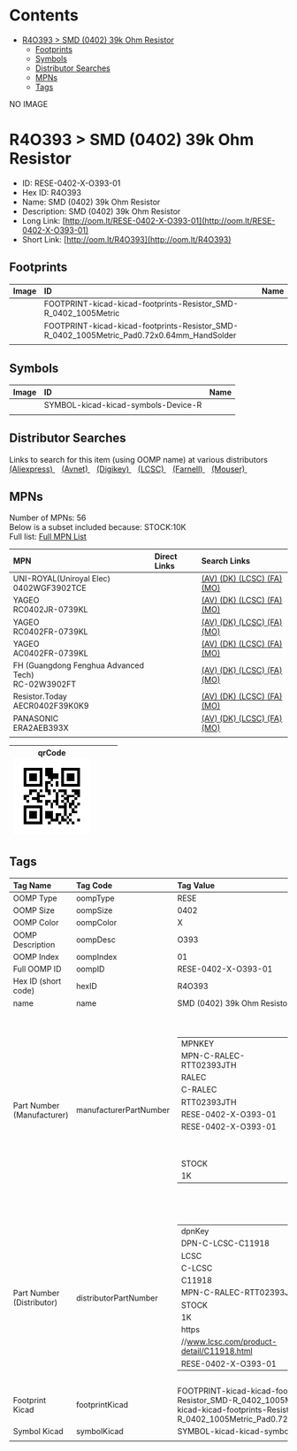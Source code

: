 



Contents
========

* [R4O393 > SMD (0402) 39k Ohm Resistor](#r4o393--smd-0402-39k-ohm-resistor)
	* [Footprints](#footprints)
	* [Symbols](#symbols)
	* [Distributor Searches](#distributor-searches)
	* [MPNs](#mpns)
	* [Tags](#tags)
  
NO IMAGE  
# R4O393 > SMD (0402) 39k Ohm Resistor

- ID: RESE-0402-X-O393-01
- Hex ID: R4O393
- Name: SMD (0402) 39k Ohm Resistor
- Description: SMD (0402) 39k Ohm Resistor
- Long Link: [http://oom.lt/RESE-0402-X-O393-01](http://oom.lt/RESE-0402-X-O393-01)
- Short Link: [http://oom.lt/R4O393](http://oom.lt/R4O393)

## Footprints
  

|Image|ID|Name|
| :--- | :--- | :--- |
||FOOTPRINT-kicad-kicad-footprints-Resistor_SMD-R_0402_1005Metric||
||FOOTPRINT-kicad-kicad-footprints-Resistor_SMD-R_0402_1005Metric_Pad0.72x0.64mm_HandSolder||
||||

## Symbols
  

|Image|ID|Name|
| :--- | :--- | :--- |
|![]()|SYMBOL-kicad-kicad-symbols-Device-R||
||||

## Distributor Searches
  
Links to search for this item (using OOMP name) at various distributors  
[(Aliexpress) ](https://www.aliexpress.com/wholesale?SearchText=1117SMD+0402+39k+Ohm+Resistor)&nbsp;&nbsp;&nbsp;[(Avnet) ](https://www.avnet.com/shop/us/search/SMD+0402+39k+Ohm+Resistor)&nbsp;&nbsp;&nbsp;[(Digikey) ](https://www.digikey.co.uk/en/products/result?s=SMD+0402+39k+Ohm+Resistor)&nbsp;&nbsp;&nbsp;[(LCSC) ](https://www.lcsc.com/search?q=SMD+0402+39k+Ohm+Resistor)&nbsp;&nbsp;&nbsp;[(Farnell) ](https://uk.farnell.com/search?st=SMD+0402+39k+Ohm+Resistor)&nbsp;&nbsp;&nbsp;[(Mouser) ](https://www.mouser.com/c/?q=SMD+0402+39k+Ohm+Resistor)&nbsp;&nbsp;&nbsp;
## MPNs
  
Number of MPNs: 56<br>Below is a subset included because: STOCK:10K <br>Full list: [Full MPN List](MPNLIST.md)  

|MPN|Direct Links|Search Links|
| :--- | :--- | :--- |
|UNI-ROYAL(Uniroyal Elec)<br>0402WGF3902TCE||[(AV) ](https://www.avnet.com/shop/us/search/0402WGF3902TCE)[(DK) ](https://www.digikey.co.uk/products/en?keywords=0402WGF3902TCE)[(LCSC) ](https://www.lcsc.com/search?q=0402WGF3902TCE)[(FA) ](https://uk.farnell.com/search?st=0402WGF3902TCE)[(MO) ](https://www.mouser.com/c/?q=0402WGF3902TCE)|
|YAGEO<br>RC0402JR-0739KL||[(AV) ](https://www.avnet.com/shop/us/search/RC0402JR-0739KL)[(DK) ](https://www.digikey.co.uk/products/en?keywords=RC0402JR-0739KL)[(LCSC) ](https://www.lcsc.com/search?q=RC0402JR-0739KL)[(FA) ](https://uk.farnell.com/search?st=RC0402JR-0739KL)[(MO) ](https://www.mouser.com/c/?q=RC0402JR-0739KL)|
|YAGEO<br>RC0402FR-0739KL||[(AV) ](https://www.avnet.com/shop/us/search/RC0402FR-0739KL)[(DK) ](https://www.digikey.co.uk/products/en?keywords=RC0402FR-0739KL)[(LCSC) ](https://www.lcsc.com/search?q=RC0402FR-0739KL)[(FA) ](https://uk.farnell.com/search?st=RC0402FR-0739KL)[(MO) ](https://www.mouser.com/c/?q=RC0402FR-0739KL)|
|YAGEO<br>AC0402FR-0739KL||[(AV) ](https://www.avnet.com/shop/us/search/AC0402FR-0739KL)[(DK) ](https://www.digikey.co.uk/products/en?keywords=AC0402FR-0739KL)[(LCSC) ](https://www.lcsc.com/search?q=AC0402FR-0739KL)[(FA) ](https://uk.farnell.com/search?st=AC0402FR-0739KL)[(MO) ](https://www.mouser.com/c/?q=AC0402FR-0739KL)|
|FH (Guangdong Fenghua Advanced Tech)<br>RC-02W3902FT||[(AV) ](https://www.avnet.com/shop/us/search/RC-02W3902FT)[(DK) ](https://www.digikey.co.uk/products/en?keywords=RC-02W3902FT)[(LCSC) ](https://www.lcsc.com/search?q=RC-02W3902FT)[(FA) ](https://uk.farnell.com/search?st=RC-02W3902FT)[(MO) ](https://www.mouser.com/c/?q=RC-02W3902FT)|
|Resistor.Today<br>AECR0402F39K0K9||[(AV) ](https://www.avnet.com/shop/us/search/AECR0402F39K0K9)[(DK) ](https://www.digikey.co.uk/products/en?keywords=AECR0402F39K0K9)[(LCSC) ](https://www.lcsc.com/search?q=AECR0402F39K0K9)[(FA) ](https://uk.farnell.com/search?st=AECR0402F39K0K9)[(MO) ](https://www.mouser.com/c/?q=AECR0402F39K0K9)|
|PANASONIC<br>ERA2AEB393X||[(AV) ](https://www.avnet.com/shop/us/search/ERA2AEB393X)[(DK) ](https://www.digikey.co.uk/products/en?keywords=ERA2AEB393X)[(LCSC) ](https://www.lcsc.com/search?q=ERA2AEB393X)[(FA) ](https://uk.farnell.com/search?st=ERA2AEB393X)[(MO) ](https://www.mouser.com/c/?q=ERA2AEB393X)|
||||
  

|qrCode<br>[![](https://raw.githubusercontent.com/oomlout/oomlout_OOMP_parts_V2/main/RESE/0402/X/O393/01/qrCode_140.png)](https://github.com/oomlout/oomlout_OOMP_parts_V2/tree/main/RESE/0402/X/O393/01/qrCode.png)||||
| :---: | :---: | :---: | :---: |

## Tags
  

|Tag Name|Tag Code|Tag Value|
| :--- | :--- | :--- |
|OOMP Type|oompType|RESE|
|OOMP Size|oompSize|0402|
|OOMP Color|oompColor|X|
|OOMP Description|oompDesc|O393|
|OOMP Index|oompIndex|01|
|Full OOMP ID|oompID|RESE-0402-X-O393-01|
|Hex ID (short code)|hexID|R4O393|
|name|name|SMD (0402) 39k Ohm Resistor|
|Part Number (Manufacturer)|manufacturerPartNumber|<table><tr><td>MPNKEY</td></tr><tr><td> MPN-C-RALEC-RTT02393JTH</td><td> MANUFACTURER</td></tr><tr><td> RALEC</td><td> MANUCODE</td></tr><tr><td> C-RALEC</td><td> MPN</td></tr><tr><td> RTT02393JTH</td><td> OOMPIDPARTIAL</td></tr><tr><td> RESE-0402-X-O393-01</td><td> OOMPID</td></tr><tr><td> RESE-0402-X-O393-01</td><td> LINK</td></tr><tr><td> </td><td> DESCRIPTION</td></tr><tr><td> </td><td> TAGS</td></tr><tr><td> STOCK</td></tr><tr><td>1K</td></tr></table></td><td> <table><tr><td>MPNKEY</td></tr><tr><td> MPN-C-UNIROY-0402WGJ0393TCE</td><td> MANUFACTURER</td></tr><tr><td> UNI-ROYAL(Uniroyal Elec)</td><td> MANUCODE</td></tr><tr><td> C-UNIROY</td><td> MPN</td></tr><tr><td> 0402WGJ0393TCE</td><td> OOMPIDPARTIAL</td></tr><tr><td> RESE-0402-X-O393-01</td><td> OOMPID</td></tr><tr><td> RESE-0402-X-O393-01</td><td> LINK</td></tr><tr><td> </td><td> DESCRIPTION</td></tr><tr><td> </td><td> TAGS</td></tr><tr><td> </td></tr></table></td><td> <table><tr><td>MPNKEY</td></tr><tr><td> MPN-C-UNIROY-0402WGF3902TCE</td><td> MANUFACTURER</td></tr><tr><td> UNI-ROYAL(Uniroyal Elec)</td><td> MANUCODE</td></tr><tr><td> C-UNIROY</td><td> MPN</td></tr><tr><td> 0402WGF3902TCE</td><td> OOMPIDPARTIAL</td></tr><tr><td> RESE-0402-X-O393-01</td><td> OOMPID</td></tr><tr><td> RESE-0402-X-O393-01</td><td> LINK</td></tr><tr><td> </td><td> DESCRIPTION</td></tr><tr><td> </td><td> TAGS</td></tr><tr><td> STOCK</td></tr><tr><td>10K</td></tr></table></td><td> <table><tr><td>MPNKEY</td></tr><tr><td> MPN-C-LIZELE-CR0402FF3902G</td><td> MANUFACTURER</td></tr><tr><td> LIZ Elec</td><td> MANUCODE</td></tr><tr><td> C-LIZELE</td><td> MPN</td></tr><tr><td> CR0402FF3902G</td><td> OOMPIDPARTIAL</td></tr><tr><td> RESE-0402-X-O393-01</td><td> OOMPID</td></tr><tr><td> RESE-0402-X-O393-01</td><td> LINK</td></tr><tr><td> </td><td> DESCRIPTION</td></tr><tr><td> </td><td> TAGS</td></tr><tr><td> STOCK</td></tr><tr><td>1K</td></tr></table></td><td> <table><tr><td>MPNKEY</td></tr><tr><td> MPN-C-LIZELE-CR0402JF0393G</td><td> MANUFACTURER</td></tr><tr><td> LIZ Elec</td><td> MANUCODE</td></tr><tr><td> C-LIZELE</td><td> MPN</td></tr><tr><td> CR0402JF0393G</td><td> OOMPIDPARTIAL</td></tr><tr><td> RESE-0402-X-O393-01</td><td> OOMPID</td></tr><tr><td> RESE-0402-X-O393-01</td><td> LINK</td></tr><tr><td> </td><td> DESCRIPTION</td></tr><tr><td> </td><td> TAGS</td></tr><tr><td> STOCK</td></tr><tr><td>1K</td></tr></table></td><td> <table><tr><td>MPNKEY</td></tr><tr><td> MPN-C-RALEC-RTT023902FTH</td><td> MANUFACTURER</td></tr><tr><td> RALEC</td><td> MANUCODE</td></tr><tr><td> C-RALEC</td><td> MPN</td></tr><tr><td> RTT023902FTH</td><td> OOMPIDPARTIAL</td></tr><tr><td> RESE-0402-X-O393-01</td><td> OOMPID</td></tr><tr><td> RESE-0402-X-O393-01</td><td> LINK</td></tr><tr><td> </td><td> DESCRIPTION</td></tr><tr><td> </td><td> TAGS</td></tr><tr><td> STOCK</td></tr><tr><td>1K</td></tr></table></td><td> <table><tr><td>MPNKEY</td></tr><tr><td> MPN-C-KOASPE-RK73B1ETTP393J</td><td> MANUFACTURER</td></tr><tr><td> KOA Speer Elec</td><td> MANUCODE</td></tr><tr><td> C-KOASPE</td><td> MPN</td></tr><tr><td> RK73B1ETTP393J</td><td> OOMPIDPARTIAL</td></tr><tr><td> RESE-0402-X-O393-01</td><td> OOMPID</td></tr><tr><td> RESE-0402-X-O393-01</td><td> LINK</td></tr><tr><td> </td><td> DESCRIPTION</td></tr><tr><td> </td><td> TAGS</td></tr><tr><td> </td></tr></table></td><td> <table><tr><td>MPNKEY</td></tr><tr><td> MPN-C-YAGEO-RC0402JR-0739KL</td><td> MANUFACTURER</td></tr><tr><td> YAGEO</td><td> MANUCODE</td></tr><tr><td> C-YAGEO</td><td> MPN</td></tr><tr><td> RC0402JR-0739KL</td><td> OOMPIDPARTIAL</td></tr><tr><td> RESE-0402-X-O393-01</td><td> OOMPID</td></tr><tr><td> RESE-0402-X-O393-01</td><td> LINK</td></tr><tr><td> </td><td> DESCRIPTION</td></tr><tr><td> </td><td> TAGS</td></tr><tr><td> STOCK</td></tr><tr><td>10K</td></tr></table></td><td> <table><tr><td>MPNKEY</td></tr><tr><td> MPN-C-YAGEO-RC0402FR-0739KL</td><td> MANUFACTURER</td></tr><tr><td> YAGEO</td><td> MANUCODE</td></tr><tr><td> C-YAGEO</td><td> MPN</td></tr><tr><td> RC0402FR-0739KL</td><td> OOMPIDPARTIAL</td></tr><tr><td> RESE-0402-X-O393-01</td><td> OOMPID</td></tr><tr><td> RESE-0402-X-O393-01</td><td> LINK</td></tr><tr><td> </td><td> DESCRIPTION</td></tr><tr><td> </td><td> TAGS</td></tr><tr><td> STOCK</td></tr><tr><td>10K</td></tr></table></td><td> <table><tr><td>MPNKEY</td></tr><tr><td> MPN-C-FHGUAN-RC-02K3902FT</td><td> MANUFACTURER</td></tr><tr><td> FH (Guangdong Fenghua Advanced Tech)</td><td> MANUCODE</td></tr><tr><td> C-FHGUAN</td><td> MPN</td></tr><tr><td> RC-02K3902FT</td><td> OOMPIDPARTIAL</td></tr><tr><td> RESE-0402-X-O393-01</td><td> OOMPID</td></tr><tr><td> RESE-0402-X-O393-01</td><td> LINK</td></tr><tr><td> </td><td> DESCRIPTION</td></tr><tr><td> </td><td> TAGS</td></tr><tr><td> </td></tr></table></td><td> <table><tr><td>MPNKEY</td></tr><tr><td> MPN-C-YAGEO-AC0402FR-0739KL</td><td> MANUFACTURER</td></tr><tr><td> YAGEO</td><td> MANUCODE</td></tr><tr><td> C-YAGEO</td><td> MPN</td></tr><tr><td> AC0402FR-0739KL</td><td> OOMPIDPARTIAL</td></tr><tr><td> RESE-0402-X-O393-01</td><td> OOMPID</td></tr><tr><td> RESE-0402-X-O393-01</td><td> LINK</td></tr><tr><td> </td><td> DESCRIPTION</td></tr><tr><td> </td><td> TAGS</td></tr><tr><td> STOCK</td></tr><tr><td>10K</td></tr></table></td><td> <table><tr><td>MPNKEY</td></tr><tr><td> MPN-C-TAITEC-RM04FTN3902</td><td> MANUFACTURER</td></tr><tr><td> TA-I Tech</td><td> MANUCODE</td></tr><tr><td> C-TAITEC</td><td> MPN</td></tr><tr><td> RM04FTN3902</td><td> OOMPIDPARTIAL</td></tr><tr><td> RESE-0402-X-O393-01</td><td> OOMPID</td></tr><tr><td> RESE-0402-X-O393-01</td><td> LINK</td></tr><tr><td> </td><td> DESCRIPTION</td></tr><tr><td> </td><td> TAGS</td></tr><tr><td> </td></tr></table></td><td> <table><tr><td>MPNKEY</td></tr><tr><td> MPN-C-KOASPE-RK73H1ETTP3902F</td><td> MANUFACTURER</td></tr><tr><td> KOA Speer Elec</td><td> MANUCODE</td></tr><tr><td> C-KOASPE</td><td> MPN</td></tr><tr><td> RK73H1ETTP3902F</td><td> OOMPIDPARTIAL</td></tr><tr><td> RESE-0402-X-O393-01</td><td> OOMPID</td></tr><tr><td> RESE-0402-X-O393-01</td><td> LINK</td></tr><tr><td> </td><td> DESCRIPTION</td></tr><tr><td> </td><td> TAGS</td></tr><tr><td> </td></tr></table></td><td> <table><tr><td>MPNKEY</td></tr><tr><td> MPN-C-TAITEC-RM04JTN393</td><td> MANUFACTURER</td></tr><tr><td> TA-I Tech</td><td> MANUCODE</td></tr><tr><td> C-TAITEC</td><td> MPN</td></tr><tr><td> RM04JTN393</td><td> OOMPIDPARTIAL</td></tr><tr><td> RESE-0402-X-O393-01</td><td> OOMPID</td></tr><tr><td> RESE-0402-X-O393-01</td><td> LINK</td></tr><tr><td> </td><td> DESCRIPTION</td></tr><tr><td> </td><td> TAGS</td></tr><tr><td> </td></tr></table></td><td> <table><tr><td>MPNKEY</td></tr><tr><td> MPN-C-WALSIN-WR04X3902FTL</td><td> MANUFACTURER</td></tr><tr><td> Walsin Tech Corp</td><td> MANUCODE</td></tr><tr><td> C-WALSIN</td><td> MPN</td></tr><tr><td> WR04X3902FTL</td><td> OOMPIDPARTIAL</td></tr><tr><td> RESE-0402-X-O393-01</td><td> OOMPID</td></tr><tr><td> RESE-0402-X-O393-01</td><td> LINK</td></tr><tr><td> </td><td> DESCRIPTION</td></tr><tr><td> </td><td> TAGS</td></tr><tr><td> STOCK</td></tr><tr><td>1K</td></tr></table></td><td> <table><tr><td>MPNKEY</td></tr><tr><td> MPN-C-HKRHON-RCT0239KJLF</td><td> MANUFACTURER</td></tr><tr><td> HKR(Hong Kong Resistors)</td><td> MANUCODE</td></tr><tr><td> C-HKRHON</td><td> MPN</td></tr><tr><td> RCT0239KJLF</td><td> OOMPIDPARTIAL</td></tr><tr><td> RESE-0402-X-O393-01</td><td> OOMPID</td></tr><tr><td> RESE-0402-X-O393-01</td><td> LINK</td></tr><tr><td> </td><td> DESCRIPTION</td></tr><tr><td> </td><td> TAGS</td></tr><tr><td> STOCK</td></tr><tr><td>1K</td></tr></table></td><td> <table><tr><td>MPNKEY</td></tr><tr><td> MPN-C-TAITEC-RMS04JT393</td><td> MANUFACTURER</td></tr><tr><td> TA-I Tech</td><td> MANUCODE</td></tr><tr><td> C-TAITEC</td><td> MPN</td></tr><tr><td> RMS04JT393</td><td> OOMPIDPARTIAL</td></tr><tr><td> RESE-0402-X-O393-01</td><td> OOMPID</td></tr><tr><td> RESE-0402-X-O393-01</td><td> LINK</td></tr><tr><td> </td><td> DESCRIPTION</td></tr><tr><td> </td><td> TAGS</td></tr><tr><td> </td></tr></table></td><td> <table><tr><td>MPNKEY</td></tr><tr><td> MPN-C-YAGEO-AC0402DR-0739KL</td><td> MANUFACTURER</td></tr><tr><td> YAGEO</td><td> MANUCODE</td></tr><tr><td> C-YAGEO</td><td> MPN</td></tr><tr><td> AC0402DR-0739KL</td><td> OOMPIDPARTIAL</td></tr><tr><td> RESE-0402-X-O393-01</td><td> OOMPID</td></tr><tr><td> RESE-0402-X-O393-01</td><td> LINK</td></tr><tr><td> </td><td> DESCRIPTION</td></tr><tr><td> </td><td> TAGS</td></tr><tr><td> </td></tr></table></td><td> <table><tr><td>MPNKEY</td></tr><tr><td> MPN-C-YAGEO-AC0402JR-0739KL</td><td> MANUFACTURER</td></tr><tr><td> YAGEO</td><td> MANUCODE</td></tr><tr><td> C-YAGEO</td><td> MPN</td></tr><tr><td> AC0402JR-0739KL</td><td> OOMPIDPARTIAL</td></tr><tr><td> RESE-0402-X-O393-01</td><td> OOMPID</td></tr><tr><td> RESE-0402-X-O393-01</td><td> LINK</td></tr><tr><td> </td><td> DESCRIPTION</td></tr><tr><td> </td><td> TAGS</td></tr><tr><td> STOCK</td></tr><tr><td>1K</td></tr></table></td><td> <table><tr><td>MPNKEY</td></tr><tr><td> MPN-C-FHGUAN-RC-02W393FT</td><td> MANUFACTURER</td></tr><tr><td> FH (Guangdong Fenghua Advanced Tech)</td><td> MANUCODE</td></tr><tr><td> C-FHGUAN</td><td> MPN</td></tr><tr><td> RC-02W393FT</td><td> OOMPIDPARTIAL</td></tr><tr><td> RESE-0402-X-O393-01</td><td> OOMPID</td></tr><tr><td> RESE-0402-X-O393-01</td><td> LINK</td></tr><tr><td> </td><td> DESCRIPTION</td></tr><tr><td> </td><td> TAGS</td></tr><tr><td> </td></tr></table></td><td> <table><tr><td>MPNKEY</td></tr><tr><td> MPN-C-FHGUAN-RC-02W3902FT</td><td> MANUFACTURER</td></tr><tr><td> FH (Guangdong Fenghua Advanced Tech)</td><td> MANUCODE</td></tr><tr><td> C-FHGUAN</td><td> MPN</td></tr><tr><td> RC-02W3902FT</td><td> OOMPIDPARTIAL</td></tr><tr><td> RESE-0402-X-O393-01</td><td> OOMPID</td></tr><tr><td> RESE-0402-X-O393-01</td><td> LINK</td></tr><tr><td> </td><td> DESCRIPTION</td></tr><tr><td> </td><td> TAGS</td></tr><tr><td> STOCK</td></tr><tr><td>10K</td></tr></table></td><td> <table><tr><td>MPNKEY</td></tr><tr><td> MPN-C-RALEC-RTT023902DTH</td><td> MANUFACTURER</td></tr><tr><td> RALEC</td><td> MANUCODE</td></tr><tr><td> C-RALEC</td><td> MPN</td></tr><tr><td> RTT023902DTH</td><td> OOMPIDPARTIAL</td></tr><tr><td> RESE-0402-X-O393-01</td><td> OOMPID</td></tr><tr><td> RESE-0402-X-O393-01</td><td> LINK</td></tr><tr><td> </td><td> DESCRIPTION</td></tr><tr><td> </td><td> TAGS</td></tr><tr><td> </td></tr></table></td><td> <table><tr><td>MPNKEY</td></tr><tr><td> MPN-C-FHGUAN-RC-02W393JT</td><td> MANUFACTURER</td></tr><tr><td> FH (Guangdong Fenghua Advanced Tech)</td><td> MANUCODE</td></tr><tr><td> C-FHGUAN</td><td> MPN</td></tr><tr><td> RC-02W393JT</td><td> OOMPIDPARTIAL</td></tr><tr><td> RESE-0402-X-O393-01</td><td> OOMPID</td></tr><tr><td> RESE-0402-X-O393-01</td><td> LINK</td></tr><tr><td> </td><td> DESCRIPTION</td></tr><tr><td> </td><td> TAGS</td></tr><tr><td> </td></tr></table></td><td> <table><tr><td>MPNKEY</td></tr><tr><td> MPN-C-KAMAYA-RMC10K393FTH</td><td> MANUFACTURER</td></tr><tr><td> KAMAYA</td><td> MANUCODE</td></tr><tr><td> C-KAMAYA</td><td> MPN</td></tr><tr><td> RMC10K393FTH</td><td> OOMPIDPARTIAL</td></tr><tr><td> RESE-0402-X-O393-01</td><td> OOMPID</td></tr><tr><td> RESE-0402-X-O393-01</td><td> LINK</td></tr><tr><td> </td><td> DESCRIPTION</td></tr><tr><td> </td><td> TAGS</td></tr><tr><td> </td></tr></table></td><td> <table><tr><td>MPNKEY</td></tr><tr><td> MPN-C-KAMAYA-RMC10-393JTH</td><td> MANUFACTURER</td></tr><tr><td> KAMAYA</td><td> MANUCODE</td></tr><tr><td> C-KAMAYA</td><td> MPN</td></tr><tr><td> RMC10-393JTH</td><td> OOMPIDPARTIAL</td></tr><tr><td> RESE-0402-X-O393-01</td><td> OOMPID</td></tr><tr><td> RESE-0402-X-O393-01</td><td> LINK</td></tr><tr><td> </td><td> DESCRIPTION</td></tr><tr><td> </td><td> TAGS</td></tr><tr><td> STOCK</td></tr><tr><td>1K</td></tr></table></td><td> <table><tr><td>MPNKEY</td></tr><tr><td> MPN-C-RESIST-AECR0402F39K0K9</td><td> MANUFACTURER</td></tr><tr><td> Resistor.Today</td><td> MANUCODE</td></tr><tr><td> C-RESIST</td><td> MPN</td></tr><tr><td> AECR0402F39K0K9</td><td> OOMPIDPARTIAL</td></tr><tr><td> RESE-0402-X-O393-01</td><td> OOMPID</td></tr><tr><td> RESE-0402-X-O393-01</td><td> LINK</td></tr><tr><td> </td><td> DESCRIPTION</td></tr><tr><td> </td><td> TAGS</td></tr><tr><td> STOCK</td></tr><tr><td>10K</td></tr></table></td><td> <table><tr><td>MPNKEY</td></tr><tr><td> MPN-C-RESIST-HPCR0402F39K0K9</td><td> MANUFACTURER</td></tr><tr><td> Resistor.Today</td><td> MANUCODE</td></tr><tr><td> C-RESIST</td><td> MPN</td></tr><tr><td> HPCR0402F39K0K9</td><td> OOMPIDPARTIAL</td></tr><tr><td> RESE-0402-X-O393-01</td><td> OOMPID</td></tr><tr><td> RESE-0402-X-O393-01</td><td> LINK</td></tr><tr><td> </td><td> DESCRIPTION</td></tr><tr><td> </td><td> TAGS</td></tr><tr><td> STOCK</td></tr><tr><td>1K</td></tr></table></td><td> <table><tr><td>MPNKEY</td></tr><tr><td> MPN-C-WALSIN-WR04X393JTL</td><td> MANUFACTURER</td></tr><tr><td> Walsin Tech Corp</td><td> MANUCODE</td></tr><tr><td> C-WALSIN</td><td> MPN</td></tr><tr><td> WR04X393JTL</td><td> OOMPIDPARTIAL</td></tr><tr><td> RESE-0402-X-O393-01</td><td> OOMPID</td></tr><tr><td> RESE-0402-X-O393-01</td><td> LINK</td></tr><tr><td> </td><td> DESCRIPTION</td></tr><tr><td> </td><td> TAGS</td></tr><tr><td> </td></tr></table></td><td> <table><tr><td>MPNKEY</td></tr><tr><td> MPN-C-PANASO-ERJ2RKF3902X</td><td> MANUFACTURER</td></tr><tr><td> PANASONIC</td><td> MANUCODE</td></tr><tr><td> C-PANASO</td><td> MPN</td></tr><tr><td> ERJ2RKF3902X</td><td> OOMPIDPARTIAL</td></tr><tr><td> RESE-0402-X-O393-01</td><td> OOMPID</td></tr><tr><td> RESE-0402-X-O393-01</td><td> LINK</td></tr><tr><td> </td><td> DESCRIPTION</td></tr><tr><td> </td><td> TAGS</td></tr><tr><td> STOCK</td></tr><tr><td>1K</td></tr></table></td><td> <table><tr><td>MPNKEY</td></tr><tr><td> MPN-C-PANASO-ERJ2GEJ393X</td><td> MANUFACTURER</td></tr><tr><td> PANASONIC</td><td> MANUCODE</td></tr><tr><td> C-PANASO</td><td> MPN</td></tr><tr><td> ERJ2GEJ393X</td><td> OOMPIDPARTIAL</td></tr><tr><td> RESE-0402-X-O393-01</td><td> OOMPID</td></tr><tr><td> RESE-0402-X-O393-01</td><td> LINK</td></tr><tr><td> </td><td> DESCRIPTION</td></tr><tr><td> </td><td> TAGS</td></tr><tr><td> </td></tr></table></td><td> <table><tr><td>MPNKEY</td></tr><tr><td> MPN-C-UNIROY-0402WGD3902TCE</td><td> MANUFACTURER</td></tr><tr><td> UNI-ROYAL(Uniroyal Elec)</td><td> MANUCODE</td></tr><tr><td> C-UNIROY</td><td> MPN</td></tr><tr><td> 0402WGD3902TCE</td><td> OOMPIDPARTIAL</td></tr><tr><td> RESE-0402-X-O393-01</td><td> OOMPID</td></tr><tr><td> RESE-0402-X-O393-01</td><td> LINK</td></tr><tr><td> </td><td> DESCRIPTION</td></tr><tr><td> </td><td> TAGS</td></tr><tr><td> STOCK</td></tr><tr><td>1K</td></tr></table></td><td> <table><tr><td>MPNKEY</td></tr><tr><td> MPN-C-PANASO-ERJPA2J393X</td><td> MANUFACTURER</td></tr><tr><td> PANASONIC</td><td> MANUCODE</td></tr><tr><td> C-PANASO</td><td> MPN</td></tr><tr><td> ERJPA2J393X</td><td> OOMPIDPARTIAL</td></tr><tr><td> RESE-0402-X-O393-01</td><td> OOMPID</td></tr><tr><td> RESE-0402-X-O393-01</td><td> LINK</td></tr><tr><td> </td><td> DESCRIPTION</td></tr><tr><td> </td><td> TAGS</td></tr><tr><td> </td></tr></table></td><td> <table><tr><td>MPNKEY</td></tr><tr><td> MPN-C-PANASO-ERJPA2F3902X</td><td> MANUFACTURER</td></tr><tr><td> PANASONIC</td><td> MANUCODE</td></tr><tr><td> C-PANASO</td><td> MPN</td></tr><tr><td> ERJPA2F3902X</td><td> OOMPIDPARTIAL</td></tr><tr><td> RESE-0402-X-O393-01</td><td> OOMPID</td></tr><tr><td> RESE-0402-X-O393-01</td><td> LINK</td></tr><tr><td> </td><td> DESCRIPTION</td></tr><tr><td> </td><td> TAGS</td></tr><tr><td> </td></tr></table></td><td> <table><tr><td>MPNKEY</td></tr><tr><td> MPN-C-PANASO-ERA2AEB393X</td><td> MANUFACTURER</td></tr><tr><td> PANASONIC</td><td> MANUCODE</td></tr><tr><td> C-PANASO</td><td> MPN</td></tr><tr><td> ERA2AEB393X</td><td> OOMPIDPARTIAL</td></tr><tr><td> RESE-0402-X-O393-01</td><td> OOMPID</td></tr><tr><td> RESE-0402-X-O393-01</td><td> LINK</td></tr><tr><td> </td><td> DESCRIPTION</td></tr><tr><td> </td><td> TAGS</td></tr><tr><td> STOCK</td></tr><tr><td>10K</td></tr></table></td><td> <table><tr><td>MPNKEY</td></tr><tr><td> MPN-C-PANASO-ERJU2RD3902X</td><td> MANUFACTURER</td></tr><tr><td> PANASONIC</td><td> MANUCODE</td></tr><tr><td> C-PANASO</td><td> MPN</td></tr><tr><td> ERJU2RD3902X</td><td> OOMPIDPARTIAL</td></tr><tr><td> RESE-0402-X-O393-01</td><td> OOMPID</td></tr><tr><td> RESE-0402-X-O393-01</td><td> LINK</td></tr><tr><td> </td><td> DESCRIPTION</td></tr><tr><td> </td><td> TAGS</td></tr><tr><td> </td></tr></table></td><td> <table><tr><td>MPNKEY</td></tr><tr><td> MPN-C-YAGEO-RT0402FRE0739KL</td><td> MANUFACTURER</td></tr><tr><td> YAGEO</td><td> MANUCODE</td></tr><tr><td> C-YAGEO</td><td> MPN</td></tr><tr><td> RT0402FRE0739KL</td><td> OOMPIDPARTIAL</td></tr><tr><td> RESE-0402-X-O393-01</td><td> OOMPID</td></tr><tr><td> RESE-0402-X-O393-01</td><td> LINK</td></tr><tr><td> </td><td> DESCRIPTION</td></tr><tr><td> </td><td> TAGS</td></tr><tr><td> STOCK</td></tr><tr><td>1K</td></tr></table></td><td> <table><tr><td>MPNKEY</td></tr><tr><td> MPN-C-EVEROH-CR0402F39K0Q10Z</td><td> MANUFACTURER</td></tr><tr><td> Ever Ohms Tech</td><td> MANUCODE</td></tr><tr><td> C-EVEROH</td><td> MPN</td></tr><tr><td> CR0402F39K0Q10Z</td><td> OOMPIDPARTIAL</td></tr><tr><td> RESE-0402-X-O393-01</td><td> OOMPID</td></tr><tr><td> RESE-0402-X-O393-01</td><td> LINK</td></tr><tr><td> </td><td> DESCRIPTION</td></tr><tr><td> </td><td> TAGS</td></tr><tr><td> </td></tr></table></td><td> <table><tr><td>MPNKEY</td></tr><tr><td> MPN-C-UNIROY-NQ02WGF3902TCE</td><td> MANUFACTURER</td></tr><tr><td> UNI-ROYAL(Uniroyal Elec)</td><td> MANUCODE</td></tr><tr><td> C-UNIROY</td><td> MPN</td></tr><tr><td> NQ02WGF3902TCE</td><td> OOMPIDPARTIAL</td></tr><tr><td> RESE-0402-X-O393-01</td><td> OOMPID</td></tr><tr><td> RESE-0402-X-O393-01</td><td> LINK</td></tr><tr><td> </td><td> DESCRIPTION</td></tr><tr><td> </td><td> TAGS</td></tr><tr><td> STOCK</td></tr><tr><td>1K</td></tr></table></td><td> <table><tr><td>MPNKEY</td></tr><tr><td> MPN-C-UNIROY-CQ02WGJ0393TCE</td><td> MANUFACTURER</td></tr><tr><td> UNI-ROYAL(Uniroyal Elec)</td><td> MANUCODE</td></tr><tr><td> C-UNIROY</td><td> MPN</td></tr><tr><td> CQ02WGJ0393TCE</td><td> OOMPIDPARTIAL</td></tr><tr><td> RESE-0402-X-O393-01</td><td> OOMPID</td></tr><tr><td> RESE-0402-X-O393-01</td><td> LINK</td></tr><tr><td> </td><td> DESCRIPTION</td></tr><tr><td> </td><td> TAGS</td></tr><tr><td> STOCK</td></tr><tr><td>1K</td></tr></table></td><td> <table><tr><td>MPNKEY</td></tr><tr><td> MPN-C-UNIROY-CQ02WGF3902TCE</td><td> MANUFACTURER</td></tr><tr><td> UNI-ROYAL(Uniroyal Elec)</td><td> MANUCODE</td></tr><tr><td> C-UNIROY</td><td> MPN</td></tr><tr><td> CQ02WGF3902TCE</td><td> OOMPIDPARTIAL</td></tr><tr><td> RESE-0402-X-O393-01</td><td> OOMPID</td></tr><tr><td> RESE-0402-X-O393-01</td><td> LINK</td></tr><tr><td> </td><td> DESCRIPTION</td></tr><tr><td> </td><td> TAGS</td></tr><tr><td> </td></tr></table></td><td> <table><tr><td>MPNKEY</td></tr><tr><td> MPN-C-VISHAY-TNPW040239K0BETD</td><td> MANUFACTURER</td></tr><tr><td> Vishay Intertech</td><td> MANUCODE</td></tr><tr><td> C-VISHAY</td><td> MPN</td></tr><tr><td> TNPW040239K0BETD</td><td> OOMPIDPARTIAL</td></tr><tr><td> RESE-0402-X-O393-01</td><td> OOMPID</td></tr><tr><td> RESE-0402-X-O393-01</td><td> LINK</td></tr><tr><td> </td><td> DESCRIPTION</td></tr><tr><td> </td><td> TAGS</td></tr><tr><td> </td></tr></table></td><td> <table><tr><td>MPNKEY</td></tr><tr><td> MPN-C-SUSUMU-RG1005N-393-B-T5</td><td> MANUFACTURER</td></tr><tr><td> SUSUMU</td><td> MANUCODE</td></tr><tr><td> C-SUSUMU</td><td> MPN</td></tr><tr><td> RG1005N-393-B-T5</td><td> OOMPIDPARTIAL</td></tr><tr><td> RESE-0402-X-O393-01</td><td> OOMPID</td></tr><tr><td> RESE-0402-X-O393-01</td><td> LINK</td></tr><tr><td> </td><td> DESCRIPTION</td></tr><tr><td> </td><td> TAGS</td></tr><tr><td> </td></tr></table></td><td> <table><tr><td>MPNKEY</td></tr><tr><td> MPN-C-VISHAY-CRCW040239K0FKEDC</td><td> MANUFACTURER</td></tr><tr><td> Vishay Intertech</td><td> MANUCODE</td></tr><tr><td> C-VISHAY</td><td> MPN</td></tr><tr><td> CRCW040239K0FKEDC</td><td> OOMPIDPARTIAL</td></tr><tr><td> RESE-0402-X-O393-01</td><td> OOMPID</td></tr><tr><td> RESE-0402-X-O393-01</td><td> LINK</td></tr><tr><td> </td><td> DESCRIPTION</td></tr><tr><td> </td><td> TAGS</td></tr><tr><td> </td></tr></table></td><td> <table><tr><td>MPNKEY</td></tr><tr><td> MPN-C-SUSUMU-RG1005P-393-B-T5</td><td> MANUFACTURER</td></tr><tr><td> SUSUMU</td><td> MANUCODE</td></tr><tr><td> C-SUSUMU</td><td> MPN</td></tr><tr><td> RG1005P-393-B-T5</td><td> OOMPIDPARTIAL</td></tr><tr><td> RESE-0402-X-O393-01</td><td> OOMPID</td></tr><tr><td> RESE-0402-X-O393-01</td><td> LINK</td></tr><tr><td> </td><td> DESCRIPTION</td></tr><tr><td> </td><td> TAGS</td></tr><tr><td> </td></tr></table></td><td> <table><tr><td>MPNKEY</td></tr><tr><td> MPN-C-PANASO-ERA-2ARB393X</td><td> MANUFACTURER</td></tr><tr><td> PANASONIC</td><td> MANUCODE</td></tr><tr><td> C-PANASO</td><td> MPN</td></tr><tr><td> ERA-2ARB393X</td><td> OOMPIDPARTIAL</td></tr><tr><td> RESE-0402-X-O393-01</td><td> OOMPID</td></tr><tr><td> RESE-0402-X-O393-01</td><td> LINK</td></tr><tr><td> </td><td> DESCRIPTION</td></tr><tr><td> </td><td> TAGS</td></tr><tr><td> </td></tr></table></td><td> <table><tr><td>MPNKEY</td></tr><tr><td> MPN-C-TECONN-CPF0402B39KE1</td><td> MANUFACTURER</td></tr><tr><td> TE Connectivity</td><td> MANUCODE</td></tr><tr><td> C-TECONN</td><td> MPN</td></tr><tr><td> CPF0402B39KE1</td><td> OOMPIDPARTIAL</td></tr><tr><td> RESE-0402-X-O393-01</td><td> OOMPID</td></tr><tr><td> RESE-0402-X-O393-01</td><td> LINK</td></tr><tr><td> </td><td> DESCRIPTION</td></tr><tr><td> </td><td> TAGS</td></tr><tr><td> </td></tr></table></td><td> <table><tr><td>MPNKEY</td></tr><tr><td> MPN-C-PANASO-ERA-2ARC393X</td><td> MANUFACTURER</td></tr><tr><td> PANASONIC</td><td> MANUCODE</td></tr><tr><td> C-PANASO</td><td> MPN</td></tr><tr><td> ERA-2ARC393X</td><td> OOMPIDPARTIAL</td></tr><tr><td> RESE-0402-X-O393-01</td><td> OOMPID</td></tr><tr><td> RESE-0402-X-O393-01</td><td> LINK</td></tr><tr><td> </td><td> DESCRIPTION</td></tr><tr><td> </td><td> TAGS</td></tr><tr><td> </td></tr></table></td><td> <table><tr><td>MPNKEY</td></tr><tr><td> MPN-C-YAGEO-AA0402JR-0739KL</td><td> MANUFACTURER</td></tr><tr><td> YAGEO</td><td> MANUCODE</td></tr><tr><td> C-YAGEO</td><td> MPN</td></tr><tr><td> AA0402JR-0739KL</td><td> OOMPIDPARTIAL</td></tr><tr><td> RESE-0402-X-O393-01</td><td> OOMPID</td></tr><tr><td> RESE-0402-X-O393-01</td><td> LINK</td></tr><tr><td> </td><td> DESCRIPTION</td></tr><tr><td> </td><td> TAGS</td></tr><tr><td> </td></tr></table></td><td> <table><tr><td>MPNKEY</td></tr><tr><td> MPN-C-YAGEO-AF0402JR-0739KL</td><td> MANUFACTURER</td></tr><tr><td> YAGEO</td><td> MANUCODE</td></tr><tr><td> C-YAGEO</td><td> MPN</td></tr><tr><td> AF0402JR-0739KL</td><td> OOMPIDPARTIAL</td></tr><tr><td> RESE-0402-X-O393-01</td><td> OOMPID</td></tr><tr><td> RESE-0402-X-O393-01</td><td> LINK</td></tr><tr><td> </td><td> DESCRIPTION</td></tr><tr><td> </td><td> TAGS</td></tr><tr><td> </td></tr></table></td><td> <table><tr><td>MPNKEY</td></tr><tr><td> MPN-C-YAGEO-AA0402FR-0739KL</td><td> MANUFACTURER</td></tr><tr><td> YAGEO</td><td> MANUCODE</td></tr><tr><td> C-YAGEO</td><td> MPN</td></tr><tr><td> AA0402FR-0739KL</td><td> OOMPIDPARTIAL</td></tr><tr><td> RESE-0402-X-O393-01</td><td> OOMPID</td></tr><tr><td> RESE-0402-X-O393-01</td><td> LINK</td></tr><tr><td> </td><td> DESCRIPTION</td></tr><tr><td> </td><td> TAGS</td></tr><tr><td> </td></tr></table></td><td> <table><tr><td>MPNKEY</td></tr><tr><td> MPN-C-TECONN-CRG0402F39K</td><td> MANUFACTURER</td></tr><tr><td> TE Connectivity</td><td> MANUCODE</td></tr><tr><td> C-TECONN</td><td> MPN</td></tr><tr><td> CRG0402F39K</td><td> OOMPIDPARTIAL</td></tr><tr><td> RESE-0402-X-O393-01</td><td> OOMPID</td></tr><tr><td> RESE-0402-X-O393-01</td><td> LINK</td></tr><tr><td> </td><td> DESCRIPTION</td></tr><tr><td> </td><td> TAGS</td></tr><tr><td> </td></tr></table></td><td> <table><tr><td>MPNKEY</td></tr><tr><td> MPN-C-TECONN-CRG0402J39K</td><td> MANUFACTURER</td></tr><tr><td> TE Connectivity</td><td> MANUCODE</td></tr><tr><td> C-TECONN</td><td> MPN</td></tr><tr><td> CRG0402J39K</td><td> OOMPIDPARTIAL</td></tr><tr><td> RESE-0402-X-O393-01</td><td> OOMPID</td></tr><tr><td> RESE-0402-X-O393-01</td><td> LINK</td></tr><tr><td> </td><td> DESCRIPTION</td></tr><tr><td> </td><td> TAGS</td></tr><tr><td> </td></tr></table></td><td> <table><tr><td>MPNKEY</td></tr><tr><td> MPN-C-VISHAY-RCS040239K0FKED</td><td> MANUFACTURER</td></tr><tr><td> Vishay Intertech</td><td> MANUCODE</td></tr><tr><td> C-VISHAY</td><td> MPN</td></tr><tr><td> RCS040239K0FKED</td><td> OOMPIDPARTIAL</td></tr><tr><td> RESE-0402-X-O393-01</td><td> OOMPID</td></tr><tr><td> RESE-0402-X-O393-01</td><td> LINK</td></tr><tr><td> </td><td> DESCRIPTION</td></tr><tr><td> </td><td> TAGS</td></tr><tr><td> </td></tr></table></td><td> <table><tr><td>MPNKEY</td></tr><tr><td> MPN-C-SUSUMU-RG1005P-393-D-T10</td><td> MANUFACTURER</td></tr><tr><td> SUSUMU</td><td> MANUCODE</td></tr><tr><td> C-SUSUMU</td><td> MPN</td></tr><tr><td> RG1005P-393-D-T10</td><td> OOMPIDPARTIAL</td></tr><tr><td> RESE-0402-X-O393-01</td><td> OOMPID</td></tr><tr><td> RESE-0402-X-O393-01</td><td> LINK</td></tr><tr><td> </td><td> DESCRIPTION</td></tr><tr><td> </td><td> TAGS</td></tr><tr><td> </td></tr></table></td><td> <table><tr><td>MPNKEY</td></tr><tr><td> MPN-C-PANASO-ERJ-U02D3902X</td><td> MANUFACTURER</td></tr><tr><td> PANASONIC</td><td> MANUCODE</td></tr><tr><td> C-PANASO</td><td> MPN</td></tr><tr><td> ERJ-U02D3902X</td><td> OOMPIDPARTIAL</td></tr><tr><td> RESE-0402-X-O393-01</td><td> OOMPID</td></tr><tr><td> RESE-0402-X-O393-01</td><td> LINK</td></tr><tr><td> </td><td> DESCRIPTION</td></tr><tr><td> </td><td> TAGS</td></tr><tr><td> </td></tr></table></td><td> <table><tr><td>MPNKEY</td></tr><tr><td> MPN-C-RALEC-RAT023902FTH</td><td> MANUFACTURER</td></tr><tr><td> RALEC</td><td> MANUCODE</td></tr><tr><td> C-RALEC</td><td> MPN</td></tr><tr><td> RAT023902FTH</td><td> OOMPIDPARTIAL</td></tr><tr><td> RESE-0402-X-O393-01</td><td> OOMPID</td></tr><tr><td> RESE-0402-X-O393-01</td><td> LINK</td></tr><tr><td> </td><td> DESCRIPTION</td></tr><tr><td> </td><td> TAGS</td></tr><tr><td> </td></tr></table>|
|Part Number (Distributor)|distributorPartNumber|<table><tr><td>dpnKey</td></tr><tr><td> DPN-C-LCSC-C11918</td><td> DISTRIBUTOR</td></tr><tr><td> LCSC</td><td> DISTRCODE</td></tr><tr><td> C-LCSC</td><td> DPN</td></tr><tr><td> C11918</td><td> MPN</td></tr><tr><td> MPN-C-RALEC-RTT02393JTH</td><td> TAGS</td></tr><tr><td> STOCK</td></tr><tr><td>1K</td><td> LINK</td></tr><tr><td> https</td></tr><tr><td>//www.lcsc.com/product-detail/C11918.html</td><td> OOMPID</td></tr><tr><td> RESE-0402-X-O393-01</td></tr></table></td><td> <table><tr><td>dpnKey</td></tr><tr><td> DPN-C-LCSC-C25558</td><td> DISTRIBUTOR</td></tr><tr><td> LCSC</td><td> DISTRCODE</td></tr><tr><td> C-LCSC</td><td> DPN</td></tr><tr><td> C25558</td><td> MPN</td></tr><tr><td> MPN-C-UNIROY-0402WGJ0393TCE</td><td> TAGS</td></tr><tr><td> </td><td> LINK</td></tr><tr><td> https</td></tr><tr><td>//www.lcsc.com/product-detail/C25558.html</td><td> OOMPID</td></tr><tr><td> RESE-0402-X-O393-01</td></tr></table></td><td> <table><tr><td>dpnKey</td></tr><tr><td> DPN-C-LCSC-C25783</td><td> DISTRIBUTOR</td></tr><tr><td> LCSC</td><td> DISTRCODE</td></tr><tr><td> C-LCSC</td><td> DPN</td></tr><tr><td> C25783</td><td> MPN</td></tr><tr><td> MPN-C-UNIROY-0402WGF3902TCE</td><td> TAGS</td></tr><tr><td> STOCK</td></tr><tr><td>10K</td><td> LINK</td></tr><tr><td> https</td></tr><tr><td>//www.lcsc.com/product-detail/C25783.html</td><td> OOMPID</td></tr><tr><td> RESE-0402-X-O393-01</td></tr></table></td><td> <table><tr><td>dpnKey</td></tr><tr><td> DPN-C-LCSC-C100406</td><td> DISTRIBUTOR</td></tr><tr><td> LCSC</td><td> DISTRCODE</td></tr><tr><td> C-LCSC</td><td> DPN</td></tr><tr><td> C100406</td><td> MPN</td></tr><tr><td> MPN-C-LIZELE-CR0402FF3902G</td><td> TAGS</td></tr><tr><td> STOCK</td></tr><tr><td>1K</td><td> LINK</td></tr><tr><td> https</td></tr><tr><td>//www.lcsc.com/product-detail/C100406.html</td><td> OOMPID</td></tr><tr><td> RESE-0402-X-O393-01</td></tr></table></td><td> <table><tr><td>dpnKey</td></tr><tr><td> DPN-C-LCSC-C100649</td><td> DISTRIBUTOR</td></tr><tr><td> LCSC</td><td> DISTRCODE</td></tr><tr><td> C-LCSC</td><td> DPN</td></tr><tr><td> C100649</td><td> MPN</td></tr><tr><td> MPN-C-LIZELE-CR0402JF0393G</td><td> TAGS</td></tr><tr><td> STOCK</td></tr><tr><td>1K</td><td> LINK</td></tr><tr><td> https</td></tr><tr><td>//www.lcsc.com/product-detail/C100649.html</td><td> OOMPID</td></tr><tr><td> RESE-0402-X-O393-01</td></tr></table></td><td> <table><tr><td>dpnKey</td></tr><tr><td> DPN-C-LCSC-C103012</td><td> DISTRIBUTOR</td></tr><tr><td> LCSC</td><td> DISTRCODE</td></tr><tr><td> C-LCSC</td><td> DPN</td></tr><tr><td> C103012</td><td> MPN</td></tr><tr><td> MPN-C-RALEC-RTT023902FTH</td><td> TAGS</td></tr><tr><td> STOCK</td></tr><tr><td>1K</td><td> LINK</td></tr><tr><td> https</td></tr><tr><td>//www.lcsc.com/product-detail/C103012.html</td><td> OOMPID</td></tr><tr><td> RESE-0402-X-O393-01</td></tr></table></td><td> <table><tr><td>dpnKey</td></tr><tr><td> DPN-C-LCSC-C131580</td><td> DISTRIBUTOR</td></tr><tr><td> LCSC</td><td> DISTRCODE</td></tr><tr><td> C-LCSC</td><td> DPN</td></tr><tr><td> C131580</td><td> MPN</td></tr><tr><td> MPN-C-KOASPE-RK73B1ETTP393J</td><td> TAGS</td></tr><tr><td> </td><td> LINK</td></tr><tr><td> https</td></tr><tr><td>//www.lcsc.com/product-detail/C131580.html</td><td> OOMPID</td></tr><tr><td> RESE-0402-X-O393-01</td></tr></table></td><td> <table><tr><td>dpnKey</td></tr><tr><td> DPN-C-LCSC-C137876</td><td> DISTRIBUTOR</td></tr><tr><td> LCSC</td><td> DISTRCODE</td></tr><tr><td> C-LCSC</td><td> DPN</td></tr><tr><td> C137876</td><td> MPN</td></tr><tr><td> MPN-C-YAGEO-RC0402JR-0739KL</td><td> TAGS</td></tr><tr><td> STOCK</td></tr><tr><td>10K</td><td> LINK</td></tr><tr><td> https</td></tr><tr><td>//www.lcsc.com/product-detail/C137876.html</td><td> OOMPID</td></tr><tr><td> RESE-0402-X-O393-01</td></tr></table></td><td> <table><tr><td>dpnKey</td></tr><tr><td> DPN-C-LCSC-C137995</td><td> DISTRIBUTOR</td></tr><tr><td> LCSC</td><td> DISTRCODE</td></tr><tr><td> C-LCSC</td><td> DPN</td></tr><tr><td> C137995</td><td> MPN</td></tr><tr><td> MPN-C-YAGEO-RC0402FR-0739KL</td><td> TAGS</td></tr><tr><td> STOCK</td></tr><tr><td>10K</td><td> LINK</td></tr><tr><td> https</td></tr><tr><td>//www.lcsc.com/product-detail/C137995.html</td><td> OOMPID</td></tr><tr><td> RESE-0402-X-O393-01</td></tr></table></td><td> <table><tr><td>dpnKey</td></tr><tr><td> DPN-C-LCSC-C140160</td><td> DISTRIBUTOR</td></tr><tr><td> LCSC</td><td> DISTRCODE</td></tr><tr><td> C-LCSC</td><td> DPN</td></tr><tr><td> C140160</td><td> MPN</td></tr><tr><td> MPN-C-FHGUAN-RC-02K3902FT</td><td> TAGS</td></tr><tr><td> </td><td> LINK</td></tr><tr><td> https</td></tr><tr><td>//www.lcsc.com/product-detail/C140160.html</td><td> OOMPID</td></tr><tr><td> RESE-0402-X-O393-01</td></tr></table></td><td> <table><tr><td>dpnKey</td></tr><tr><td> DPN-C-LCSC-C144763</td><td> DISTRIBUTOR</td></tr><tr><td> LCSC</td><td> DISTRCODE</td></tr><tr><td> C-LCSC</td><td> DPN</td></tr><tr><td> C144763</td><td> MPN</td></tr><tr><td> MPN-C-YAGEO-AC0402FR-0739KL</td><td> TAGS</td></tr><tr><td> STOCK</td></tr><tr><td>10K</td><td> LINK</td></tr><tr><td> https</td></tr><tr><td>//www.lcsc.com/product-detail/C144763.html</td><td> OOMPID</td></tr><tr><td> RESE-0402-X-O393-01</td></tr></table></td><td> <table><tr><td>dpnKey</td></tr><tr><td> DPN-C-LCSC-C156106</td><td> DISTRIBUTOR</td></tr><tr><td> LCSC</td><td> DISTRCODE</td></tr><tr><td> C-LCSC</td><td> DPN</td></tr><tr><td> C156106</td><td> MPN</td></tr><tr><td> MPN-C-TAITEC-RM04FTN3902</td><td> TAGS</td></tr><tr><td> </td><td> LINK</td></tr><tr><td> https</td></tr><tr><td>//www.lcsc.com/product-detail/C156106.html</td><td> OOMPID</td></tr><tr><td> RESE-0402-X-O393-01</td></tr></table></td><td> <table><tr><td>dpnKey</td></tr><tr><td> DPN-C-LCSC-C159976</td><td> DISTRIBUTOR</td></tr><tr><td> LCSC</td><td> DISTRCODE</td></tr><tr><td> C-LCSC</td><td> DPN</td></tr><tr><td> C159976</td><td> MPN</td></tr><tr><td> MPN-C-KOASPE-RK73H1ETTP3902F</td><td> TAGS</td></tr><tr><td> </td><td> LINK</td></tr><tr><td> https</td></tr><tr><td>//www.lcsc.com/product-detail/C159976.html</td><td> OOMPID</td></tr><tr><td> RESE-0402-X-O393-01</td></tr></table></td><td> <table><tr><td>dpnKey</td></tr><tr><td> DPN-C-LCSC-C162849</td><td> DISTRIBUTOR</td></tr><tr><td> LCSC</td><td> DISTRCODE</td></tr><tr><td> C-LCSC</td><td> DPN</td></tr><tr><td> C162849</td><td> MPN</td></tr><tr><td> MPN-C-TAITEC-RM04JTN393</td><td> TAGS</td></tr><tr><td> </td><td> LINK</td></tr><tr><td> https</td></tr><tr><td>//www.lcsc.com/product-detail/C162849.html</td><td> OOMPID</td></tr><tr><td> RESE-0402-X-O393-01</td></tr></table></td><td> <table><tr><td>dpnKey</td></tr><tr><td> DPN-C-LCSC-C168229</td><td> DISTRIBUTOR</td></tr><tr><td> LCSC</td><td> DISTRCODE</td></tr><tr><td> C-LCSC</td><td> DPN</td></tr><tr><td> C168229</td><td> MPN</td></tr><tr><td> MPN-C-WALSIN-WR04X3902FTL</td><td> TAGS</td></tr><tr><td> STOCK</td></tr><tr><td>1K</td><td> LINK</td></tr><tr><td> https</td></tr><tr><td>//www.lcsc.com/product-detail/C168229.html</td><td> OOMPID</td></tr><tr><td> RESE-0402-X-O393-01</td></tr></table></td><td> <table><tr><td>dpnKey</td></tr><tr><td> DPN-C-LCSC-C174213</td><td> DISTRIBUTOR</td></tr><tr><td> LCSC</td><td> DISTRCODE</td></tr><tr><td> C-LCSC</td><td> DPN</td></tr><tr><td> C174213</td><td> MPN</td></tr><tr><td> MPN-C-HKRHON-RCT0239KJLF</td><td> TAGS</td></tr><tr><td> STOCK</td></tr><tr><td>1K</td><td> LINK</td></tr><tr><td> https</td></tr><tr><td>//www.lcsc.com/product-detail/C174213.html</td><td> OOMPID</td></tr><tr><td> RESE-0402-X-O393-01</td></tr></table></td><td> <table><tr><td>dpnKey</td></tr><tr><td> DPN-C-LCSC-C208988</td><td> DISTRIBUTOR</td></tr><tr><td> LCSC</td><td> DISTRCODE</td></tr><tr><td> C-LCSC</td><td> DPN</td></tr><tr><td> C208988</td><td> MPN</td></tr><tr><td> MPN-C-TAITEC-RMS04JT393</td><td> TAGS</td></tr><tr><td> </td><td> LINK</td></tr><tr><td> https</td></tr><tr><td>//www.lcsc.com/product-detail/C208988.html</td><td> OOMPID</td></tr><tr><td> RESE-0402-X-O393-01</td></tr></table></td><td> <table><tr><td>dpnKey</td></tr><tr><td> DPN-C-LCSC-C226712</td><td> DISTRIBUTOR</td></tr><tr><td> LCSC</td><td> DISTRCODE</td></tr><tr><td> C-LCSC</td><td> DPN</td></tr><tr><td> C226712</td><td> MPN</td></tr><tr><td> MPN-C-YAGEO-AC0402DR-0739KL</td><td> TAGS</td></tr><tr><td> </td><td> LINK</td></tr><tr><td> https</td></tr><tr><td>//www.lcsc.com/product-detail/C226712.html</td><td> OOMPID</td></tr><tr><td> RESE-0402-X-O393-01</td></tr></table></td><td> <table><tr><td>dpnKey</td></tr><tr><td> DPN-C-LCSC-C227363</td><td> DISTRIBUTOR</td></tr><tr><td> LCSC</td><td> DISTRCODE</td></tr><tr><td> C-LCSC</td><td> DPN</td></tr><tr><td> C227363</td><td> MPN</td></tr><tr><td> MPN-C-YAGEO-AC0402JR-0739KL</td><td> TAGS</td></tr><tr><td> STOCK</td></tr><tr><td>1K</td><td> LINK</td></tr><tr><td> https</td></tr><tr><td>//www.lcsc.com/product-detail/C227363.html</td><td> OOMPID</td></tr><tr><td> RESE-0402-X-O393-01</td></tr></table></td><td> <table><tr><td>dpnKey</td></tr><tr><td> DPN-C-LCSC-C258103</td><td> DISTRIBUTOR</td></tr><tr><td> LCSC</td><td> DISTRCODE</td></tr><tr><td> C-LCSC</td><td> DPN</td></tr><tr><td> C258103</td><td> MPN</td></tr><tr><td> MPN-C-FHGUAN-RC-02W393FT</td><td> TAGS</td></tr><tr><td> </td><td> LINK</td></tr><tr><td> https</td></tr><tr><td>//www.lcsc.com/product-detail/C258103.html</td><td> OOMPID</td></tr><tr><td> RESE-0402-X-O393-01</td></tr></table></td><td> <table><tr><td>dpnKey</td></tr><tr><td> DPN-C-LCSC-C304610</td><td> DISTRIBUTOR</td></tr><tr><td> LCSC</td><td> DISTRCODE</td></tr><tr><td> C-LCSC</td><td> DPN</td></tr><tr><td> C304610</td><td> MPN</td></tr><tr><td> MPN-C-FHGUAN-RC-02W3902FT</td><td> TAGS</td></tr><tr><td> STOCK</td></tr><tr><td>10K</td><td> LINK</td></tr><tr><td> https</td></tr><tr><td>//www.lcsc.com/product-detail/C304610.html</td><td> OOMPID</td></tr><tr><td> RESE-0402-X-O393-01</td></tr></table></td><td> <table><tr><td>dpnKey</td></tr><tr><td> DPN-C-LCSC-C305000</td><td> DISTRIBUTOR</td></tr><tr><td> LCSC</td><td> DISTRCODE</td></tr><tr><td> C-LCSC</td><td> DPN</td></tr><tr><td> C305000</td><td> MPN</td></tr><tr><td> MPN-C-RALEC-RTT023902DTH</td><td> TAGS</td></tr><tr><td> </td><td> LINK</td></tr><tr><td> https</td></tr><tr><td>//www.lcsc.com/product-detail/C305000.html</td><td> OOMPID</td></tr><tr><td> RESE-0402-X-O393-01</td></tr></table></td><td> <table><tr><td>dpnKey</td></tr><tr><td> DPN-C-LCSC-C310260</td><td> DISTRIBUTOR</td></tr><tr><td> LCSC</td><td> DISTRCODE</td></tr><tr><td> C-LCSC</td><td> DPN</td></tr><tr><td> C310260</td><td> MPN</td></tr><tr><td> MPN-C-FHGUAN-RC-02W393JT</td><td> TAGS</td></tr><tr><td> </td><td> LINK</td></tr><tr><td> https</td></tr><tr><td>//www.lcsc.com/product-detail/C310260.html</td><td> OOMPID</td></tr><tr><td> RESE-0402-X-O393-01</td></tr></table></td><td> <table><tr><td>dpnKey</td></tr><tr><td> DPN-C-LCSC-C323649</td><td> DISTRIBUTOR</td></tr><tr><td> LCSC</td><td> DISTRCODE</td></tr><tr><td> C-LCSC</td><td> DPN</td></tr><tr><td> C323649</td><td> MPN</td></tr><tr><td> MPN-C-KAMAYA-RMC10K393FTH</td><td> TAGS</td></tr><tr><td> </td><td> LINK</td></tr><tr><td> https</td></tr><tr><td>//www.lcsc.com/product-detail/C323649.html</td><td> OOMPID</td></tr><tr><td> RESE-0402-X-O393-01</td></tr></table></td><td> <table><tr><td>dpnKey</td></tr><tr><td> DPN-C-LCSC-C323719</td><td> DISTRIBUTOR</td></tr><tr><td> LCSC</td><td> DISTRCODE</td></tr><tr><td> C-LCSC</td><td> DPN</td></tr><tr><td> C323719</td><td> MPN</td></tr><tr><td> MPN-C-KAMAYA-RMC10-393JTH</td><td> TAGS</td></tr><tr><td> STOCK</td></tr><tr><td>1K</td><td> LINK</td></tr><tr><td> https</td></tr><tr><td>//www.lcsc.com/product-detail/C323719.html</td><td> OOMPID</td></tr><tr><td> RESE-0402-X-O393-01</td></tr></table></td><td> <table><tr><td>dpnKey</td></tr><tr><td> DPN-C-LCSC-C328318</td><td> DISTRIBUTOR</td></tr><tr><td> LCSC</td><td> DISTRCODE</td></tr><tr><td> C-LCSC</td><td> DPN</td></tr><tr><td> C328318</td><td> MPN</td></tr><tr><td> MPN-C-RESIST-AECR0402F39K0K9</td><td> TAGS</td></tr><tr><td> STOCK</td></tr><tr><td>10K</td><td> LINK</td></tr><tr><td> https</td></tr><tr><td>//www.lcsc.com/product-detail/C328318.html</td><td> OOMPID</td></tr><tr><td> RESE-0402-X-O393-01</td></tr></table></td><td> <table><tr><td>dpnKey</td></tr><tr><td> DPN-C-LCSC-C365002</td><td> DISTRIBUTOR</td></tr><tr><td> LCSC</td><td> DISTRCODE</td></tr><tr><td> C-LCSC</td><td> DPN</td></tr><tr><td> C365002</td><td> MPN</td></tr><tr><td> MPN-C-RESIST-HPCR0402F39K0K9</td><td> TAGS</td></tr><tr><td> STOCK</td></tr><tr><td>1K</td><td> LINK</td></tr><tr><td> https</td></tr><tr><td>//www.lcsc.com/product-detail/C365002.html</td><td> OOMPID</td></tr><tr><td> RESE-0402-X-O393-01</td></tr></table></td><td> <table><tr><td>dpnKey</td></tr><tr><td> DPN-C-LCSC-C384331</td><td> DISTRIBUTOR</td></tr><tr><td> LCSC</td><td> DISTRCODE</td></tr><tr><td> C-LCSC</td><td> DPN</td></tr><tr><td> C384331</td><td> MPN</td></tr><tr><td> MPN-C-WALSIN-WR04X393JTL</td><td> TAGS</td></tr><tr><td> </td><td> LINK</td></tr><tr><td> https</td></tr><tr><td>//www.lcsc.com/product-detail/C384331.html</td><td> OOMPID</td></tr><tr><td> RESE-0402-X-O393-01</td></tr></table></td><td> <table><tr><td>dpnKey</td></tr><tr><td> DPN-C-LCSC-C409914</td><td> DISTRIBUTOR</td></tr><tr><td> LCSC</td><td> DISTRCODE</td></tr><tr><td> C-LCSC</td><td> DPN</td></tr><tr><td> C409914</td><td> MPN</td></tr><tr><td> MPN-C-PANASO-ERJ2RKF3902X</td><td> TAGS</td></tr><tr><td> STOCK</td></tr><tr><td>1K</td><td> LINK</td></tr><tr><td> https</td></tr><tr><td>//www.lcsc.com/product-detail/C409914.html</td><td> OOMPID</td></tr><tr><td> RESE-0402-X-O393-01</td></tr></table></td><td> <table><tr><td>dpnKey</td></tr><tr><td> DPN-C-LCSC-C413012</td><td> DISTRIBUTOR</td></tr><tr><td> LCSC</td><td> DISTRCODE</td></tr><tr><td> C-LCSC</td><td> DPN</td></tr><tr><td> C413012</td><td> MPN</td></tr><tr><td> MPN-C-PANASO-ERJ2GEJ393X</td><td> TAGS</td></tr><tr><td> </td><td> LINK</td></tr><tr><td> https</td></tr><tr><td>//www.lcsc.com/product-detail/C413012.html</td><td> OOMPID</td></tr><tr><td> RESE-0402-X-O393-01</td></tr></table></td><td> <table><tr><td>dpnKey</td></tr><tr><td> DPN-C-LCSC-C423281</td><td> DISTRIBUTOR</td></tr><tr><td> LCSC</td><td> DISTRCODE</td></tr><tr><td> C-LCSC</td><td> DPN</td></tr><tr><td> C423281</td><td> MPN</td></tr><tr><td> MPN-C-UNIROY-0402WGD3902TCE</td><td> TAGS</td></tr><tr><td> STOCK</td></tr><tr><td>1K</td><td> LINK</td></tr><tr><td> https</td></tr><tr><td>//www.lcsc.com/product-detail/C423281.html</td><td> OOMPID</td></tr><tr><td> RESE-0402-X-O393-01</td></tr></table></td><td> <table><tr><td>dpnKey</td></tr><tr><td> DPN-C-LCSC-C542919</td><td> DISTRIBUTOR</td></tr><tr><td> LCSC</td><td> DISTRCODE</td></tr><tr><td> C-LCSC</td><td> DPN</td></tr><tr><td> C542919</td><td> MPN</td></tr><tr><td> MPN-C-PANASO-ERJPA2J393X</td><td> TAGS</td></tr><tr><td> </td><td> LINK</td></tr><tr><td> https</td></tr><tr><td>//www.lcsc.com/product-detail/C542919.html</td><td> OOMPID</td></tr><tr><td> RESE-0402-X-O393-01</td></tr></table></td><td> <table><tr><td>dpnKey</td></tr><tr><td> DPN-C-LCSC-C541916</td><td> DISTRIBUTOR</td></tr><tr><td> LCSC</td><td> DISTRCODE</td></tr><tr><td> C-LCSC</td><td> DPN</td></tr><tr><td> C541916</td><td> MPN</td></tr><tr><td> MPN-C-PANASO-ERJPA2F3902X</td><td> TAGS</td></tr><tr><td> </td><td> LINK</td></tr><tr><td> https</td></tr><tr><td>//www.lcsc.com/product-detail/C541916.html</td><td> OOMPID</td></tr><tr><td> RESE-0402-X-O393-01</td></tr></table></td><td> <table><tr><td>dpnKey</td></tr><tr><td> DPN-C-LCSC-C543614</td><td> DISTRIBUTOR</td></tr><tr><td> LCSC</td><td> DISTRCODE</td></tr><tr><td> C-LCSC</td><td> DPN</td></tr><tr><td> C543614</td><td> MPN</td></tr><tr><td> MPN-C-PANASO-ERA2AEB393X</td><td> TAGS</td></tr><tr><td> STOCK</td></tr><tr><td>10K</td><td> LINK</td></tr><tr><td> https</td></tr><tr><td>//www.lcsc.com/product-detail/C543614.html</td><td> OOMPID</td></tr><tr><td> RESE-0402-X-O393-01</td></tr></table></td><td> <table><tr><td>dpnKey</td></tr><tr><td> DPN-C-LCSC-C543818</td><td> DISTRIBUTOR</td></tr><tr><td> LCSC</td><td> DISTRCODE</td></tr><tr><td> C-LCSC</td><td> DPN</td></tr><tr><td> C543818</td><td> MPN</td></tr><tr><td> MPN-C-PANASO-ERJU2RD3902X</td><td> TAGS</td></tr><tr><td> </td><td> LINK</td></tr><tr><td> https</td></tr><tr><td>//www.lcsc.com/product-detail/C543818.html</td><td> OOMPID</td></tr><tr><td> RESE-0402-X-O393-01</td></tr></table></td><td> <table><tr><td>dpnKey</td></tr><tr><td> DPN-C-LCSC-C705069</td><td> DISTRIBUTOR</td></tr><tr><td> LCSC</td><td> DISTRCODE</td></tr><tr><td> C-LCSC</td><td> DPN</td></tr><tr><td> C705069</td><td> MPN</td></tr><tr><td> MPN-C-YAGEO-RT0402FRE0739KL</td><td> TAGS</td></tr><tr><td> STOCK</td></tr><tr><td>1K</td><td> LINK</td></tr><tr><td> https</td></tr><tr><td>//www.lcsc.com/product-detail/C705069.html</td><td> OOMPID</td></tr><tr><td> RESE-0402-X-O393-01</td></tr></table></td><td> <table><tr><td>dpnKey</td></tr><tr><td> DPN-C-LCSC-C881014</td><td> DISTRIBUTOR</td></tr><tr><td> LCSC</td><td> DISTRCODE</td></tr><tr><td> C-LCSC</td><td> DPN</td></tr><tr><td> C881014</td><td> MPN</td></tr><tr><td> MPN-C-EVEROH-CR0402F39K0Q10Z</td><td> TAGS</td></tr><tr><td> </td><td> LINK</td></tr><tr><td> https</td></tr><tr><td>//www.lcsc.com/product-detail/C881014.html</td><td> OOMPID</td></tr><tr><td> RESE-0402-X-O393-01</td></tr></table></td><td> <table><tr><td>dpnKey</td></tr><tr><td> DPN-C-LCSC-C965259</td><td> DISTRIBUTOR</td></tr><tr><td> LCSC</td><td> DISTRCODE</td></tr><tr><td> C-LCSC</td><td> DPN</td></tr><tr><td> C965259</td><td> MPN</td></tr><tr><td> MPN-C-UNIROY-NQ02WGF3902TCE</td><td> TAGS</td></tr><tr><td> STOCK</td></tr><tr><td>1K</td><td> LINK</td></tr><tr><td> https</td></tr><tr><td>//www.lcsc.com/product-detail/C965259.html</td><td> OOMPID</td></tr><tr><td> RESE-0402-X-O393-01</td></tr></table></td><td> <table><tr><td>dpnKey</td></tr><tr><td> DPN-C-LCSC-C966692</td><td> DISTRIBUTOR</td></tr><tr><td> LCSC</td><td> DISTRCODE</td></tr><tr><td> C-LCSC</td><td> DPN</td></tr><tr><td> C966692</td><td> MPN</td></tr><tr><td> MPN-C-UNIROY-CQ02WGJ0393TCE</td><td> TAGS</td></tr><tr><td> STOCK</td></tr><tr><td>1K</td><td> LINK</td></tr><tr><td> https</td></tr><tr><td>//www.lcsc.com/product-detail/C966692.html</td><td> OOMPID</td></tr><tr><td> RESE-0402-X-O393-01</td></tr></table></td><td> <table><tr><td>dpnKey</td></tr><tr><td> DPN-C-LCSC-C966795</td><td> DISTRIBUTOR</td></tr><tr><td> LCSC</td><td> DISTRCODE</td></tr><tr><td> C-LCSC</td><td> DPN</td></tr><tr><td> C966795</td><td> MPN</td></tr><tr><td> MPN-C-UNIROY-CQ02WGF3902TCE</td><td> TAGS</td></tr><tr><td> </td><td> LINK</td></tr><tr><td> https</td></tr><tr><td>//www.lcsc.com/product-detail/C966795.html</td><td> OOMPID</td></tr><tr><td> RESE-0402-X-O393-01</td></tr></table></td><td> <table><tr><td>dpnKey</td></tr><tr><td> DPN-C-LCSC-C1721676</td><td> DISTRIBUTOR</td></tr><tr><td> LCSC</td><td> DISTRCODE</td></tr><tr><td> C-LCSC</td><td> DPN</td></tr><tr><td> C1721676</td><td> MPN</td></tr><tr><td> MPN-C-VISHAY-TNPW040239K0BETD</td><td> TAGS</td></tr><tr><td> </td><td> LINK</td></tr><tr><td> https</td></tr><tr><td>//www.lcsc.com/product-detail/C1721676.html</td><td> OOMPID</td></tr><tr><td> RESE-0402-X-O393-01</td></tr></table></td><td> <table><tr><td>dpnKey</td></tr><tr><td> DPN-C-LCSC-C1725914</td><td> DISTRIBUTOR</td></tr><tr><td> LCSC</td><td> DISTRCODE</td></tr><tr><td> C-LCSC</td><td> DPN</td></tr><tr><td> C1725914</td><td> MPN</td></tr><tr><td> MPN-C-SUSUMU-RG1005N-393-B-T5</td><td> TAGS</td></tr><tr><td> </td><td> LINK</td></tr><tr><td> https</td></tr><tr><td>//www.lcsc.com/product-detail/C1725914.html</td><td> OOMPID</td></tr><tr><td> RESE-0402-X-O393-01</td></tr></table></td><td> <table><tr><td>dpnKey</td></tr><tr><td> DPN-C-LCSC-C1730810</td><td> DISTRIBUTOR</td></tr><tr><td> LCSC</td><td> DISTRCODE</td></tr><tr><td> C-LCSC</td><td> DPN</td></tr><tr><td> C1730810</td><td> MPN</td></tr><tr><td> MPN-C-VISHAY-CRCW040239K0FKEDC</td><td> TAGS</td></tr><tr><td> </td><td> LINK</td></tr><tr><td> https</td></tr><tr><td>//www.lcsc.com/product-detail/C1730810.html</td><td> OOMPID</td></tr><tr><td> RESE-0402-X-O393-01</td></tr></table></td><td> <table><tr><td>dpnKey</td></tr><tr><td> DPN-C-LCSC-C2088187</td><td> DISTRIBUTOR</td></tr><tr><td> LCSC</td><td> DISTRCODE</td></tr><tr><td> C-LCSC</td><td> DPN</td></tr><tr><td> C2088187</td><td> MPN</td></tr><tr><td> MPN-C-SUSUMU-RG1005P-393-B-T5</td><td> TAGS</td></tr><tr><td> </td><td> LINK</td></tr><tr><td> https</td></tr><tr><td>//www.lcsc.com/product-detail/C2088187.html</td><td> OOMPID</td></tr><tr><td> RESE-0402-X-O393-01</td></tr></table></td><td> <table><tr><td>dpnKey</td></tr><tr><td> DPN-C-LCSC-C2090009</td><td> DISTRIBUTOR</td></tr><tr><td> LCSC</td><td> DISTRCODE</td></tr><tr><td> C-LCSC</td><td> DPN</td></tr><tr><td> C2090009</td><td> MPN</td></tr><tr><td> MPN-C-PANASO-ERA-2ARB393X</td><td> TAGS</td></tr><tr><td> </td><td> LINK</td></tr><tr><td> https</td></tr><tr><td>//www.lcsc.com/product-detail/C2090009.html</td><td> OOMPID</td></tr><tr><td> RESE-0402-X-O393-01</td></tr></table></td><td> <table><tr><td>dpnKey</td></tr><tr><td> DPN-C-LCSC-C2093030</td><td> DISTRIBUTOR</td></tr><tr><td> LCSC</td><td> DISTRCODE</td></tr><tr><td> C-LCSC</td><td> DPN</td></tr><tr><td> C2093030</td><td> MPN</td></tr><tr><td> MPN-C-TECONN-CPF0402B39KE1</td><td> TAGS</td></tr><tr><td> </td><td> LINK</td></tr><tr><td> https</td></tr><tr><td>//www.lcsc.com/product-detail/C2093030.html</td><td> OOMPID</td></tr><tr><td> RESE-0402-X-O393-01</td></tr></table></td><td> <table><tr><td>dpnKey</td></tr><tr><td> DPN-C-LCSC-C2093191</td><td> DISTRIBUTOR</td></tr><tr><td> LCSC</td><td> DISTRCODE</td></tr><tr><td> C-LCSC</td><td> DPN</td></tr><tr><td> C2093191</td><td> MPN</td></tr><tr><td> MPN-C-PANASO-ERA-2ARC393X</td><td> TAGS</td></tr><tr><td> </td><td> LINK</td></tr><tr><td> https</td></tr><tr><td>//www.lcsc.com/product-detail/C2093191.html</td><td> OOMPID</td></tr><tr><td> RESE-0402-X-O393-01</td></tr></table></td><td> <table><tr><td>dpnKey</td></tr><tr><td> DPN-C-LCSC-C2095996</td><td> DISTRIBUTOR</td></tr><tr><td> LCSC</td><td> DISTRCODE</td></tr><tr><td> C-LCSC</td><td> DPN</td></tr><tr><td> C2095996</td><td> MPN</td></tr><tr><td> MPN-C-YAGEO-AA0402JR-0739KL</td><td> TAGS</td></tr><tr><td> </td><td> LINK</td></tr><tr><td> https</td></tr><tr><td>//www.lcsc.com/product-detail/C2095996.html</td><td> OOMPID</td></tr><tr><td> RESE-0402-X-O393-01</td></tr></table></td><td> <table><tr><td>dpnKey</td></tr><tr><td> DPN-C-LCSC-C2096225</td><td> DISTRIBUTOR</td></tr><tr><td> LCSC</td><td> DISTRCODE</td></tr><tr><td> C-LCSC</td><td> DPN</td></tr><tr><td> C2096225</td><td> MPN</td></tr><tr><td> MPN-C-YAGEO-AF0402JR-0739KL</td><td> TAGS</td></tr><tr><td> </td><td> LINK</td></tr><tr><td> https</td></tr><tr><td>//www.lcsc.com/product-detail/C2096225.html</td><td> OOMPID</td></tr><tr><td> RESE-0402-X-O393-01</td></tr></table></td><td> <table><tr><td>dpnKey</td></tr><tr><td> DPN-C-LCSC-C2097284</td><td> DISTRIBUTOR</td></tr><tr><td> LCSC</td><td> DISTRCODE</td></tr><tr><td> C-LCSC</td><td> DPN</td></tr><tr><td> C2097284</td><td> MPN</td></tr><tr><td> MPN-C-YAGEO-AA0402FR-0739KL</td><td> TAGS</td></tr><tr><td> </td><td> LINK</td></tr><tr><td> https</td></tr><tr><td>//www.lcsc.com/product-detail/C2097284.html</td><td> OOMPID</td></tr><tr><td> RESE-0402-X-O393-01</td></tr></table></td><td> <table><tr><td>dpnKey</td></tr><tr><td> DPN-C-LCSC-C2097448</td><td> DISTRIBUTOR</td></tr><tr><td> LCSC</td><td> DISTRCODE</td></tr><tr><td> C-LCSC</td><td> DPN</td></tr><tr><td> C2097448</td><td> MPN</td></tr><tr><td> MPN-C-TECONN-CRG0402F39K</td><td> TAGS</td></tr><tr><td> </td><td> LINK</td></tr><tr><td> https</td></tr><tr><td>//www.lcsc.com/product-detail/C2097448.html</td><td> OOMPID</td></tr><tr><td> RESE-0402-X-O393-01</td></tr></table></td><td> <table><tr><td>dpnKey</td></tr><tr><td> DPN-C-LCSC-C2100148</td><td> DISTRIBUTOR</td></tr><tr><td> LCSC</td><td> DISTRCODE</td></tr><tr><td> C-LCSC</td><td> DPN</td></tr><tr><td> C2100148</td><td> MPN</td></tr><tr><td> MPN-C-TECONN-CRG0402J39K</td><td> TAGS</td></tr><tr><td> </td><td> LINK</td></tr><tr><td> https</td></tr><tr><td>//www.lcsc.com/product-detail/C2100148.html</td><td> OOMPID</td></tr><tr><td> RESE-0402-X-O393-01</td></tr></table></td><td> <table><tr><td>dpnKey</td></tr><tr><td> DPN-C-LCSC-C2105346</td><td> DISTRIBUTOR</td></tr><tr><td> LCSC</td><td> DISTRCODE</td></tr><tr><td> C-LCSC</td><td> DPN</td></tr><tr><td> C2105346</td><td> MPN</td></tr><tr><td> MPN-C-VISHAY-RCS040239K0FKED</td><td> TAGS</td></tr><tr><td> </td><td> LINK</td></tr><tr><td> https</td></tr><tr><td>//www.lcsc.com/product-detail/C2105346.html</td><td> OOMPID</td></tr><tr><td> RESE-0402-X-O393-01</td></tr></table></td><td> <table><tr><td>dpnKey</td></tr><tr><td> DPN-C-LCSC-C2105401</td><td> DISTRIBUTOR</td></tr><tr><td> LCSC</td><td> DISTRCODE</td></tr><tr><td> C-LCSC</td><td> DPN</td></tr><tr><td> C2105401</td><td> MPN</td></tr><tr><td> MPN-C-SUSUMU-RG1005P-393-D-T10</td><td> TAGS</td></tr><tr><td> </td><td> LINK</td></tr><tr><td> https</td></tr><tr><td>//www.lcsc.com/product-detail/C2105401.html</td><td> OOMPID</td></tr><tr><td> RESE-0402-X-O393-01</td></tr></table></td><td> <table><tr><td>dpnKey</td></tr><tr><td> DPN-C-LCSC-C2105764</td><td> DISTRIBUTOR</td></tr><tr><td> LCSC</td><td> DISTRCODE</td></tr><tr><td> C-LCSC</td><td> DPN</td></tr><tr><td> C2105764</td><td> MPN</td></tr><tr><td> MPN-C-PANASO-ERJ-U02D3902X</td><td> TAGS</td></tr><tr><td> </td><td> LINK</td></tr><tr><td> https</td></tr><tr><td>//www.lcsc.com/product-detail/C2105764.html</td><td> OOMPID</td></tr><tr><td> RESE-0402-X-O393-01</td></tr></table></td><td> <table><tr><td>dpnKey</td></tr><tr><td> DPN-C-LCSC-C5122324</td><td> DISTRIBUTOR</td></tr><tr><td> LCSC</td><td> DISTRCODE</td></tr><tr><td> C-LCSC</td><td> DPN</td></tr><tr><td> C5122324</td><td> MPN</td></tr><tr><td> MPN-C-RALEC-RAT023902FTH</td><td> TAGS</td></tr><tr><td> </td><td> LINK</td></tr><tr><td> https</td></tr><tr><td>//www.lcsc.com/product-detail/C5122324.html</td><td> OOMPID</td></tr><tr><td> RESE-0402-X-O393-01</td></tr></table>|
|Footprint Kicad|footprintKicad|FOOTPRINT-kicad-kicad-footprints-Resistor_SMD-R_0402_1005Metric, FOOTPRINT-kicad-kicad-footprints-Resistor_SMD-R_0402_1005Metric_Pad0.72x0.64mm_HandSolder|
|Symbol Kicad|symbolKicad|SYMBOL-kicad-kicad-symbols-Device-R|
||||
